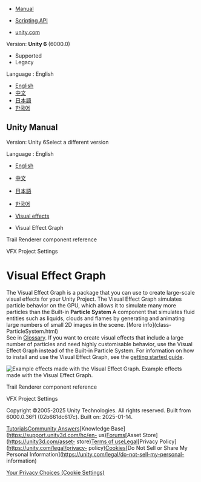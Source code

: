 [](https://docs.unity3d.com)

  * [Manual](../Manual/index.html)
  * [Scripting API](../ScriptReference/index.html)

  * [unity.com](https://unity.com/)

Version: **Unity 6** (6000.0)

  * Supported
  * Legacy

Language : English

  * [English](/Manual/VFXGraph.html)
  * [中文](/cn/current/Manual/VFXGraph.html)
  * [日本語](/ja/current/Manual/VFXGraph.html)
  * [한국어](/kr/current/Manual/VFXGraph.html)

[](https://docs.unity3d.com)

## Unity Manual

Version: Unity 6Select a different version

Language : English

  * [English](/Manual/VFXGraph.html)
  * [中文](/cn/current/Manual/VFXGraph.html)
  * [日本語](/ja/current/Manual/VFXGraph.html)
  * [한국어](/kr/current/Manual/VFXGraph.html)

  * [Visual effects](visual-effects.html)
  * Visual Effect Graph

[](class-TrailRenderer.html)

Trail Renderer component reference

[](class-VFXManager.html)

VFX Project Settings

# Visual Effect Graph

The Visual Effect Graph is a package that you can use to create large-scale
visual effects for your Unity Project. The Visual Effect Graph simulates
particle behavior on the GPU, which allows it to simulate many more particles
than the Built-in **Particle System** A component that simulates fluid
entities such as liquids, clouds and flames by generating and animating large
numbers of small 2D images in the scene. [More info](class-
ParticleSystem.html)  
See in [Glossary](Glossary.html#particlesystem). If you want to create visual
effects that include a large number of particles and need highly customisable
behavior, use the Visual Effect Graph instead of the Built-in Particle System.
For information on how to install and use the Visual Effect Graph, see the
[getting started
guide](https://docs.unity3d.com/Packages/com.unity.visualeffectgraph@latest/index.html?subfolder=/manual/GettingStarted.html).

![Example effects made with the Visual Effect
Graph.](../uploads/Main/ParticleSystems-Reactor.png) Example effects made with
the Visual Effect Graph.

[](class-TrailRenderer.html)

Trail Renderer component reference

[](class-VFXManager.html)

VFX Project Settings

Copyright ©2005-2025 Unity Technologies. All rights reserved. Built from
6000.0.36f1 (02b661dc617c). Built on: 2025-01-14.

[Tutorials](https://learn.unity.com/)[Community
Answers](https://answers.unity3d.com)[Knowledge
Base](https://support.unity3d.com/hc/en-
us)[Forums](https://forum.unity3d.com)[Asset Store](https://unity3d.com/asset-
store)[Terms of
use](https://docs.unity3d.com/Manual/TermsOfUse.html)[Legal](https://unity.com/legal)[Privacy
Policy](https://unity.com/legal/privacy-
policy)[Cookies](https://unity.com/legal/cookie-policy)[Do Not Sell or Share
My Personal Information](https://unity.com/legal/do-not-sell-my-personal-
information)

[Your Privacy Choices (Cookie Settings)](javascript:void\(0\);)

